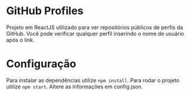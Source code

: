 # GitHub Profiles
Projeto em ReactJS utilizado para ver repositórios públicos de perfis da GitHub.
Você pode verificar qualquer perfil inserindo o nome de usuário após o link.

# Configuração
Para instalar as dependências utilize `npm install`.
Para rodar o projeto utilize `npm start`.
Altere as informações em config.json.
